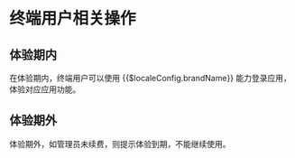 # 终端用户相关操作

<LastUpdated/>

## 体验期内

在体验期内，终端用户可以使用 {{$localeConfig.brandName}} 能力登录应用，体验对应应用功能。

## 体验期外

体验期外，如管理员未续费，则提示体验到期，不能继续使用。